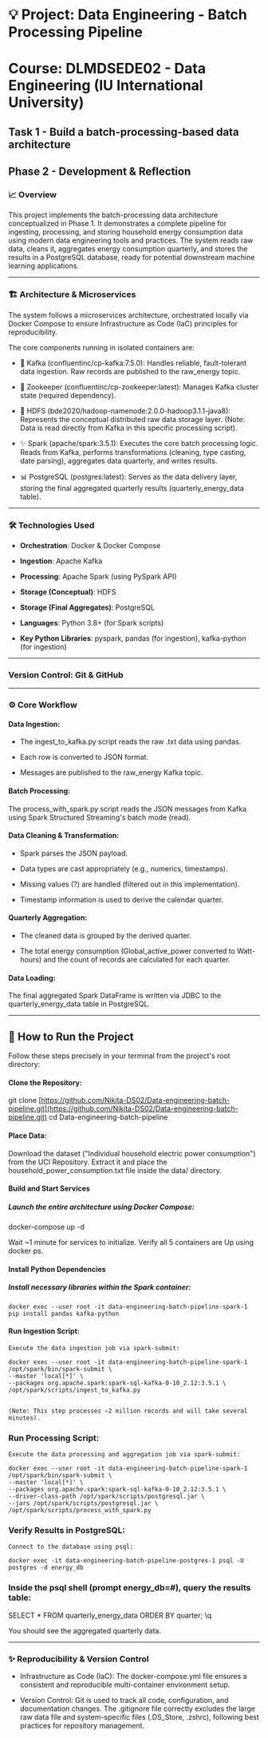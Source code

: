 # 💡 Project: Data Engineering - Batch Processing Pipeline

# Course: DLMDSEDE02 - Data Engineering (IU International University)
## Task 1 - Build a batch-processing-based data architecture
## Phase 2 - Development & Reflection

### 📈 Overview

This project implements the batch-processing data architecture conceptualized in Phase 1. It demonstrates a complete pipeline for ingesting, processing, and storing household energy consumption data using modern data engineering tools and practices. The system reads raw data, cleans it, aggregates energy consumption quarterly, and stores the results in a PostgreSQL database, ready for potential downstream machine learning applications.

---

### 🏗️ Architecture & Microservices

The system follows a microservices architecture, orchestrated locally via Docker Compose to ensure Infrastructure as Code (IaC) principles for reproducibility.

The core components running in isolated containers are:

- 📨 Kafka (confluentinc/cp-kafka:7.5.0): Handles reliable, fault-tolerant data ingestion. Raw records are published to the raw_energy topic.

- 🔗 Zookeeper (confluentinc/cp-zookeeper:latest): Manages Kafka cluster state (required dependency).

- 💾 HDFS (bde2020/hadoop-namenode:2.0.0-hadoop3.1.1-java8): Represents the conceptual distributed raw data storage layer. (Note: Data is read directly from Kafka in this specific processing script).

- ✨ Spark (apache/spark:3.5.1): Executes the core batch processing logic. Reads from Kafka, performs transformations (cleaning, type casting, date parsing), aggregates data quarterly, and writes results.

- 📊 PostgreSQL (postgres:latest): Serves as the data delivery layer, storing the final aggregated quarterly results (quarterly_energy_data table).

---

### 🛠️ Technologies Used

- **Orchestration**: Docker & Docker Compose

- **Ingestion**: Apache Kafka

- **Processing**: Apache Spark (using PySpark API)

- **Storage (Conceptual)**: HDFS

- **Storage (Final Aggregates)**: PostgreSQL

- **Languages**: Python 3.8+ (for Spark scripts)

- **Key Python Libraries**: pyspark, pandas (for ingestion), kafka-python (for ingestion)

---

### Version Control: Git & GitHub

---

### ⚙️ Core Workflow

#### Data Ingestion:

- The ingest_to_kafka.py script reads the raw .txt data using pandas.

- Each row is converted to JSON format.

- Messages are published to the raw_energy Kafka topic.

#### Batch Processing:

The process_with_spark.py script reads the JSON messages from Kafka using Spark Structured Streaming's batch mode (read).

#### Data Cleaning & Transformation:

- Spark parses the JSON payload.

- Data types are cast appropriately (e.g., numerics, timestamps).

- Missing values (?) are handled (filtered out in this implementation).

- Timestamp information is used to derive the calendar quarter.

#### Quarterly Aggregation:

- The cleaned data is grouped by the derived quarter.

- The total energy consumption (Global_active_power converted to Watt-hours) and the count of records are calculated for each quarter.

#### Data Loading:

The final aggregated Spark DataFrame is written via JDBC to the quarterly_energy_data table in PostgreSQL.

---

## 🚀 How to Run the Project

Follow these steps precisely in your terminal from the project's root directory:

#### Clone the Repository:

git clone [https://github.com/Nikita-DS02/Data-engineering-batch-pipeline.git](https://github.com/Nikita-DS02/Data-engineering-batch-pipeline.git)
cd Data-engineering-batch-pipeline


#### Place Data:
Download the dataset ("Individual household electric power consumption") from the UCI Repository. Extract it and place the household_power_consumption.txt file inside the data/ directory.

#### Build and Start Services
##### Launch the entire architecture using Docker Compose:

docker-compose up -d


Wait ~1 minute for services to initialize. Verify all 5 containers are Up using docker ps.

#### Install Python Dependencies
##### Install necessary libraries within the Spark container:

    docker exec --user root -it data-engineering-batch-pipeline-spark-1 pip install pandas kafka-python


#### Run Ingestion Script:
    Execute the data ingestion job via spark-submit:

    docker exec --user root -it data-engineering-batch-pipeline-spark-1 /opt/spark/bin/spark-submit \
    --master 'local[*]' \
    --packages org.apache.spark:spark-sql-kafka-0-10_2.12:3.5.1 \
    /opt/spark/scripts/ingest_to_kafka.py


    (Note: This step processes ~2 million records and will take several minutes).

### Run Processing Script:
    Execute the data processing and aggregation job via spark-submit:

    docker exec --user root -it data-engineering-batch-pipeline-spark-1 /opt/spark/bin/spark-submit \
    --master 'local[*]' \
    --packages org.apache.spark:spark-sql-kafka-0-10_2.12:3.5.1 \
    --driver-class-path /opt/spark/scripts/postgresql.jar \
    --jars /opt/spark/scripts/postgresql.jar \
    /opt/spark/scripts/process_with_spark.py


### Verify Results in PostgreSQL:

    Connect to the database using psql:

    docker exec -it data-engineering-batch-pipeline-postgres-1 psql -U postgres -d energy_db


### Inside the psql shell (prompt energy_db=#), query the results table:
SELECT * FROM quarterly_energy_data ORDER BY quarter;
\q


You should see the aggregated quarterly data.

---

### ✨ Reproducibility & Version Control

- Infrastructure as Code (IaC): The docker-compose.yml file ensures a consistent and reproducible multi-container environment setup.

- Version Control: Git is used to track all code, configuration, and documentation changes. The .gitignore file correctly excludes the large raw data file and system-specific files (.DS_Store, .zshrc), following best practices for repository management.